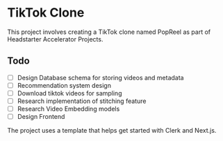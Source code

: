 # TikTok Clone
This project involves creating a TikTok clone named PopReel as part of Headstarter Accelerator Projects.

## Todo

- [ ] Design Database schema for storing videos and metadata
- [ ] Recommendation system design
- [ ] Download tiktok videos for sampling
- [ ] Research implementation of stitching feature
- [ ] Research Video Embedding models
- [ ] Design Frontend

The project uses a template that helps get started with Clerk and Next.js. 
